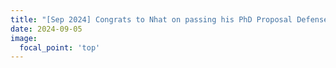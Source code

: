 ```yaml
---
title: "[Sep 2024] Congrats to Nhat on passing his PhD Proposal Defense"
date: 2024-09-05
image:
  focal_point: 'top'
---
```


<!--more-->
